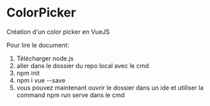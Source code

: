 # ColorPicker
Création d'un color picker en VueJS


Pour lire le document: 

1) Télécharger node.js 
2) aller dans le dossier du repo local avec le cmd
3) npm init
4) npm i vue --save
5) vous pouvez maintenant ouvrir le dossier dans un ide et utiliser la command npm run serve dans le cmd
